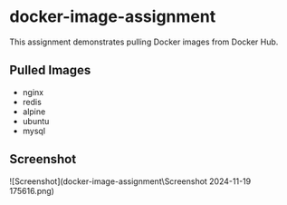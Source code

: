 # docker-image-assignment


This assignment demonstrates pulling Docker images from Docker Hub.

## Pulled Images
- nginx
- redis
- alpine
- ubuntu
- mysql

## Screenshot
![Screenshot](docker-image-assignment\Screenshot 2024-11-19 175616.png)

